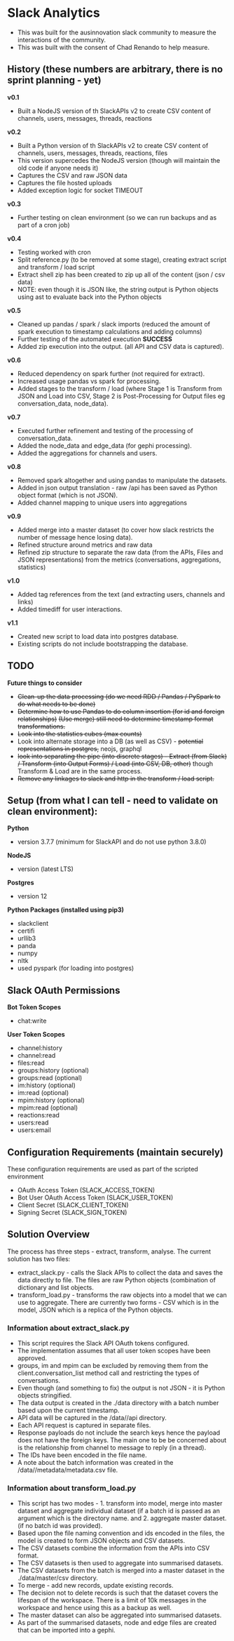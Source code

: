 # Slack Analytics

* This was built for the ausinnovation slack community to measure the interactions of the community.
* This was built with the consent of Chad Renando to help measure.

## History (these numbers are arbitrary, there is no sprint planning - yet)

**v0.1**
* Built a NodeJS version of th SlackAPIs v2 to create CSV content of channels, users, messages, threads, reactions 

**v0.2**
* Built a Python version of th SlackAPIs v2 to create CSV content of channels, users, messages, threads, reactions, files
* This version supercedes the NodeJS version (though will maintain the old code if anyone needs it)
* Captures the CSV and raw JSON data
* Captures the file hosted uploads
* Added exception logic for socket TIMEOUT

**v0.3**
* Further testing on clean environment (so we can run backups and as part of a cron job)

**v0.4**
* Testing worked with cron
* Split reference.py (to be removed at some stage), creating extract script and transform / load script
* Extract shell zip has been created to zip up all of the content (json / csv data)
* NOTE: even though it is JSON like, the string output is Python objects using ast to evaluate back into the Python objects

**v0.5**
* Cleaned up pandas / spark / slack imports (reduced the amount of spark execution to timestamp calculations and adding columns)
* Further testing of the automated execution __SUCCESS__
* Added zip execution into the output. (all API and CSV data is captured).

**v0.6**
* Reduced dependency on spark further (not required for extract).
* Increased usage pandas vs spark for processing.
* Added stages to the transform / load (where Stage 1 is Transform from JSON and Load into CSV, Stage 2 is Post-Processing for Output files eg conversation_data, node_data).

**v0.7**
* Executed further refinement and testing of the processing of conversation_data.
* Added the node_data and edge_data (for gephi processing).
* Added the aggregations for channels and users.

**v0.8**
* Removed spark altogether and using pandas to manipulate the datasets.
* Added in json output translation - raw /api has been saved as Python object format (which is not JSON).
* Added channel mapping to unique users into aggregations

**v0.9**
* Added merge into a master dataset (to cover how slack restricts the number of message hence losing data).
* Refined structure around metrics and raw data
* Refined zip structure to separate the raw data (from the APIs, Files and JSON representations) from the metrics (conversations, aggregations, statistics)

**v1.0**
* Added tag references from the text (and extracting users, channels and links)
* Added timediff for user interactions.

**v1.1**
* Created new script to load data into postgres database.
* Existing scripts do not include bootstrapping the database.

## TODO

**Future things to consider**
* ~~Clean-up the data processing (do we need RDD / Pandas / PySpark to do what needs to be done)~~
* ~~Determine how to use Pandas to do column insertion (for id and foreign relationships)~~ ~~(Use merge) still need to determine timestamp format transformations.~~
* ~~Look into the statistics cubes (max counts)~~
* Look into alternate storage into a DB (as well as CSV) - ~~potential representations in postgres,~~ neojs, graphql
* ~~look into separating the pipe (into discrete stages) - Extract (from Slack) / Transform (into Output Forms) / Load (into CSV, DB, other)~~ though Transform & Load are in the same process.
* ~~Remove any linkages to slack and http in the transform / load script.~~

## Setup (from what I can tell - need to validate on clean environment):

**Python**
* version 3.7.7 (minimum for SlackAPI and do not use python 3.8.0)

**NodeJS**
* version (latest LTS)

**Postgres**
* version 12

**Python Packages (installed using pip3)**
* slackclient
* certifi
* urllib3
* panda
* numpy 
* nltk
* used pyspark (for loading into postgres)

## Slack OAuth Permissions

**Bot Token Scopes**
* chat:write

**User Token Scopes**
* channel:history
* channel:read
* files:read
* groups:history (optional)
* groups:read (optional)
* im:history (optional)
* im:read (optional)
* mpim:history (optional)
* mpim:read (optional)
* reactions:read
* users:read
* users:email

## Configuration Requirements (maintain securely)

These configuration requirements are used as part of the scripted environment
* OAuth Access Token (SLACK_ACCESS_TOKEN)
* Bot User OAuth Access Token (SLACK_USER_TOKEN)
* Client Secret (SLACK_CLIENT_TOKEN)
* Signing Secret (SLACK_SIGN_TOKEN)

## Solution Overview

The process has three steps - extract, transform, analyse. The current solution has two files:
* extract_slack.py - calls the Slack APIs to collect the data and saves the data directly to file. The files are raw Python objects (combination of dictionary and list objects.
* transform_load.py - transforms the raw objects into a model that we can use to aggregate. There are currently two forms - CSV which is in the model, JSON which is a replica of the Python objects.

### Information about extract_slack.py

* This script requires the Slack API OAuth tokens configured.
* The implementation assumes that all user token scopes have been approved.
* groups, im and mpim can be excluded by removing them from the client.conversation_list method call and restricting the types of conversations.
* Even though (and something to fix) the output is not JSON - it is Python objects stringified.
* The data output is created in the ./data directory with a batch number based upon the current timestamp.
* API data will be captured in the /data/<batch>/api directory.
* Each API request is captured in separate files.
* Response payloads do not include the search keys hence the payload does not have the foreign keys. The main one to be be concerned about is the relationship from channel to message to reply (in a thread).
* The IDs have been encoded in the file name.
* A note about the batch information was created in the /data/<batch>/metadata/metadata.csv file.

### Information about transform_load.py

* This script has two modes - 1. transform into model, merge into master dataset and aggregate individual dataset (if a batch id is passed as an argument which is the <batch> directory name. and 2. aggregate master dataset. (if no batch id was provided).
* Based upon the file naming convention and ids encoded in the files, the model is created to form JSON objects and CSV datasets.
* The CSV datasets combine the information from the APIs into CSV format.
* The CSV datasets is then used to aggregate into summarised datasets.
* The CSV datasets from the batch is merged into a master dataset in the ./data/master/csv directory.
* To merge - add new records, update existing records.
* The decision not to delete records is such that the dataset covers the lifespan of the workspace. There is a limit of 10k messages in the workspace and hence using this as a backup as well.
* The master dataset can also be aggregated into summarised datasets.
* As part of the summarised datasets, node and edge files are created that can be imported into a gephi.
